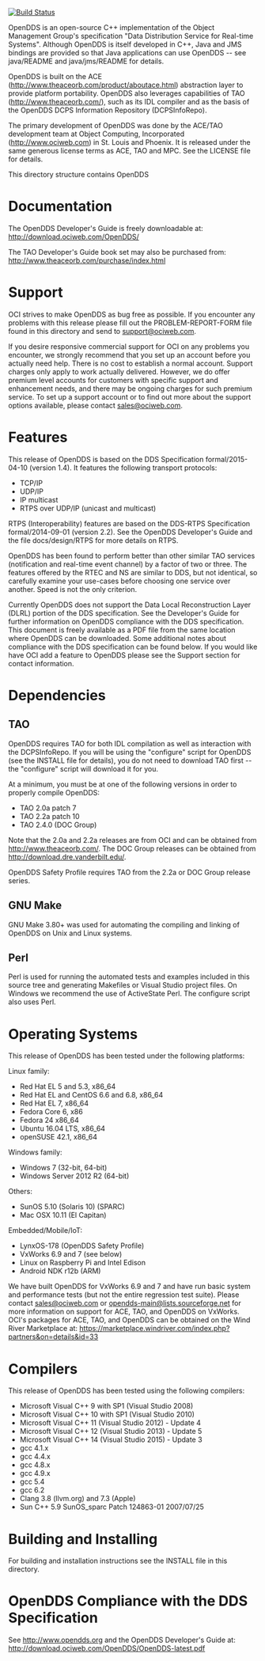 [![Build Status](https://travis-ci.org/objectcomputing/OpenDDS.svg?branch=master)](https://travis-ci.org/objectcomputing/OpenDDS)

OpenDDS is an open-source C++ implementation of the Object Management Group's
specification "Data Distribution Service for Real-time Systems".  Although
OpenDDS is itself developed in C++, Java and JMS bindings are provided so
that Java applications can use OpenDDS -- see java/README and java/jms/README
for details.

OpenDDS is built on the ACE (http://www.theaceorb.com/product/aboutace.html)
abstraction layer to provide platform portability.  OpenDDS also leverages
capabilities of TAO (http://www.theaceorb.com/), such as its IDL compiler
and as the basis of the OpenDDS DCPS Information Repository (DCPSInfoRepo).

The primary development of OpenDDS was done by the ACE/TAO development
team at Object Computing, Incorporated (http://www.ociweb.com) in
St. Louis and Phoenix.  It is released under the same generous license
terms as ACE, TAO and MPC.  See the LICENSE file for details.

This directory structure contains OpenDDS


# Documentation

The OpenDDS Developer's Guide is freely downloadable at:
http://download.ociweb.com/OpenDDS/

The TAO Developer's Guide book set may also be purchased from:
http://www.theaceorb.com/purchase/index.html


# Support

OCI strives to make OpenDDS as bug free as possible.  If you encounter
any problems with this release please fill out the PROBLEM-REPORT-FORM
file found in this directory and send to support@ociweb.com.

If you desire responsive commercial support for OCI on any problems
you encounter, we strongly recommend that you set up an account before
you actually need help.  There is no cost to establish a normal
account.  Support charges only apply to work actually delivered.
However, we do offer premium level accounts for customers with
specific support and enhancement needs, and there may be ongoing
charges for such premium service.  To set up a support account or to
find out more about the support options available, please contact
sales@ociweb.com.


# Features

This release of OpenDDS is based on the DDS Specification formal/2015-04-10
(version 1.4).  It features the following transport protocols:

* TCP/IP
* UDP/IP
* IP multicast
* RTPS over UDP/IP (unicast and multicast)

RTPS (Interoperability) features are based on the DDS-RTPS Specification
formal/2014-09-01 (version 2.2).  See the OpenDDS Developer's Guide and
the file docs/design/RTPS for more details on RTPS.

OpenDDS has been found to perform better than other similar TAO
services (notification and real-time event channel) by a factor of two
or three.  The features offered by the RTEC and NS are similar to DDS,
but not identical, so carefully examine your use-cases before choosing
one service over another.  Speed is not the only criterion.

Currently OpenDDS does not support the Data Local Reconstruction Layer
(DLRL) portion of the DDS specification.  See the Developer's Guide for
further information on OpenDDS compliance with the DDS specification.
This document is freely available as a PDF file
from the same location where OpenDDS can be downloaded.  Some
additional notes about compliance with the DDS specification can be
found below.  If you would like have OCI add a feature to OpenDDS
please see the Support section for contact information.


# Dependencies

## TAO

OpenDDS requires TAO for both IDL compilation as well as interaction
with the DCPSInfoRepo.  If you will be using the "configure" script for OpenDDS
(see the INSTALL file for details), you do not need to download TAO first --
the "configure" script will download it for you.

At a minimum, you must be at one of the following versions in order to properly
compile OpenDDS:

* TAO 2.0a patch 7
* TAO 2.2a patch 10
* TAO 2.4.0 (DOC Group)

Note that the 2.0a and 2.2a releases are from OCI and can be obtained
from http://www.theaceorb.com/.  The DOC Group releases can be obtained from
http://download.dre.vanderbilt.edu/.

OpenDDS Safety Profile requires TAO from the 2.2a or DOC Group release series.

## GNU Make

GNU Make 3.80+ was used for automating the compiling and linking of OpenDDS
on Unix and Linux systems.

## Perl

Perl is used for running the automated tests and examples included in this
source tree and generating Makefiles or Visual Studio project files.  On Windows
we recommend the use of ActiveState Perl.  The configure script also uses Perl.

# Operating Systems

This release of OpenDDS has been tested under the following platforms:

Linux family:
* Red Hat EL 5 and 5.3, x86_64
* Red Hat EL and CentOS 6.6 and 6.8, x86_64
* Red Hat EL 7, x86_64
* Fedora Core 6, x86
* Fedora 24 x86_64
* Ubuntu 16.04 LTS, x86_64
* openSUSE 42.1, x86_64

Windows family:
* Windows 7 (32-bit, 64-bit)
* Windows Server 2012 R2 (64-bit)

Others:
* SunOS 5.10 (Solaris 10) (SPARC)
* Mac OSX 10.11 (El Capitan)

Embedded/Mobile/IoT:
* LynxOS-178 (OpenDDS Safety Profile)
* VxWorks 6.9 and 7 (see below)
* Linux on Raspberry Pi and Intel Edison
* Android NDK r12b (ARM)

We have built OpenDDS for VxWorks 6.9 and 7 and have run basic
system and performance tests (but not the entire regression test suite).
Please contact sales@ociweb.com or opendds-main@lists.sourceforge.net for
more information on support for ACE, TAO, and OpenDDS on VxWorks.
OCI's packages for ACE, TAO, and OpenDDS can be obtained on the Wind River
Marketplace at:
https://marketplace.windriver.com/index.php?partners&on=details&id=33


# Compilers

This release of OpenDDS has been tested using the following compilers:

* Microsoft Visual C++ 9 with SP1 (Visual Studio 2008)
* Microsoft Visual C++ 10 with SP1 (Visual Studio 2010)
* Microsoft Visual C++ 11 (Visual Studio 2012) - Update 4
* Microsoft Visual C++ 12 (Visual Studio 2013) - Update 5
* Microsoft Visual C++ 14 (Visual Studio 2015) - Update 3
* gcc 4.1.x
* gcc 4.4.x
* gcc 4.8.x
* gcc 4.9.x
* gcc 5.4
* gcc 6.2
* Clang 3.8 (llvm.org) and 7.3 (Apple)
* Sun C++ 5.9 SunOS_sparc Patch 124863-01 2007/07/25

# Building and Installing

For building and installation instructions
see the INSTALL file in this directory.


# OpenDDS Compliance with the DDS Specification

See http://www.opendds.org and the OpenDDS Developer's Guide at:
http://download.ociweb.com/OpenDDS/OpenDDS-latest.pdf
